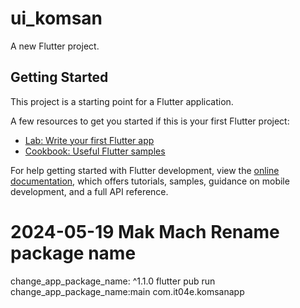 # ui_komsan

A new Flutter project.

## Getting Started

This project is a starting point for a Flutter application.

A few resources to get you started if this is your first Flutter project:

- [Lab: Write your first Flutter app](https://docs.flutter.dev/get-started/codelab)
- [Cookbook: Useful Flutter samples](https://docs.flutter.dev/cookbook)

For help getting started with Flutter development, view the
[online documentation](https://docs.flutter.dev/), which offers tutorials,
samples, guidance on mobile development, and a full API reference.


# 2024-05-19 Mak Mach Rename package name
change_app_package_name: ^1.1.0
flutter pub run change_app_package_name:main com.it04e.komsanapp
